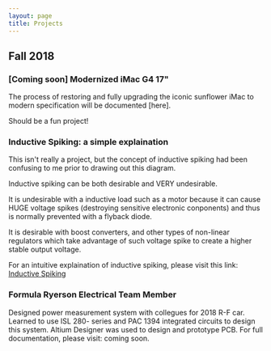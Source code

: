 ```yaml
---
layout: page
title: Projects
---
```


##  Fall 2018

### [Coming soon] Modernized iMac G4 17"
The process of restoring and fully upgrading the iconic sunflower iMac to modern specification will be documented [here].

Should be a fun project!

###  Inductive Spiking: a simple explaination

This isn't really a project, but the concept of inductive spiking had been confusing to me prior to drawing out this diagram.

Inductive spiking can be both desirable and VERY undesirable.

It is undesirable with a inductive load such as a motor because it can cause HUGE voltage spikes (destroying sensitive electronic conponents) and thus is normally prevented with a flyback diode. 

It is desirable with boost converters, and other types of non-linear regulators which take advantage of such voltage spike to create a higher stable output voltage.

For an intuitive explaination of inductive spiking, please visit this link: [Inductive Spiking](https://drive.google.com/file/d/15HxkyEAEUYgV2mV2CIKrwFFHS56S1lJa/view?usp=sharing)


###  Formula Ryerson Electrical Team Member

Designed power measurement system with collegues for 2018 R-F car.
Learned to use ISL 280- series and PAC 1394 integrated circuits to design this system.
Altium Designer was used to design and prototype PCB.
For full documentation, please visit: coming soon.




